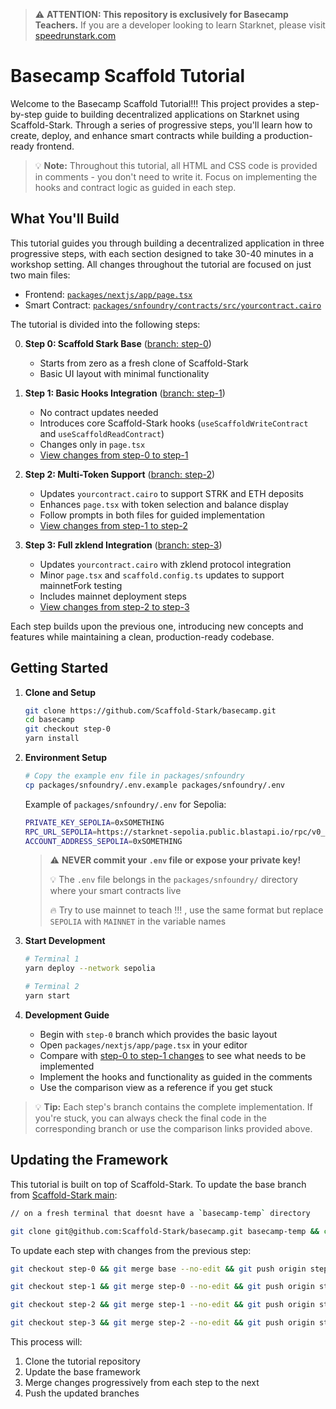 > ⚠️ **ATTENTION: This repository is exclusively for Basecamp Teachers.**
> If you are a developer looking to learn Starknet, please visit [speedrunstark.com](https://speedrunstark.com)

# Basecamp Scaffold Tutorial

Welcome to the Basecamp Scaffold Tutorial!!! This project provides a step-by-step guide to building decentralized applications on Starknet using Scaffold-Stark. Through a series of progressive steps, you'll learn how to create, deploy, and enhance smart contracts while building a production-ready frontend.

> 💡 **Note:** Throughout this tutorial, all HTML and CSS code is provided in comments - you don't need to write it. Focus on implementing the hooks and contract logic as guided in each step.

## What You'll Build

This tutorial guides you through building a decentralized application in three progressive steps, with each section designed to take 30-40 minutes in a workshop setting. All changes throughout the tutorial are focused on just two main files:
- Frontend: [`packages/nextjs/app/page.tsx`](https://github.com/Scaffold-Stark/basecamp/blob/base/packages/nextjs/app/page.tsx)
- Smart Contract: [`packages/snfoundry/contracts/src/yourcontract.cairo`](https://github.com/Scaffold-Stark/basecamp/blob/base/packages/snfoundry/contracts/src/yourcontract.cairo)

The tutorial is divided into the following steps:

0. **Step 0: Scaffold Stark Base** ([branch: step-0](https://github.com/Scaffold-Stark/basecamp/tree/step-0))
   - Starts from zero as a fresh clone of Scaffold-Stark
   - Basic UI layout with minimal functionality

1. **Step 1: Basic Hooks Integration** ([branch: step-1](https://github.com/Scaffold-Stark/basecamp/tree/step-1))
   - No contract updates needed
   - Introduces core Scaffold-Stark hooks (`useScaffoldWriteContract` and `useScaffoldReadContract`)
   - Changes only in `page.tsx`
   - [View changes from step-0 to step-1](https://github.com/Scaffold-Stark/basecamp/compare/step-0...step-1)

2. **Step 2: Multi-Token Support** ([branch: step-2](https://github.com/Scaffold-Stark/basecamp/tree/step-2))
   - Updates `yourcontract.cairo` to support STRK and ETH deposits
   - Enhances `page.tsx` with token selection and balance display
   - Follow prompts in both files for guided implementation
   - [View changes from step-1 to step-2](https://github.com/Scaffold-Stark/basecamp/compare/step-1...step-2)

3. **Step 3: Full zklend Integration** ([branch: step-3](https://github.com/Scaffold-Stark/basecamp/tree/step-3))
   - Updates `yourcontract.cairo` with zklend protocol integration
   - Minor `page.tsx` and `scaffold.config.ts` updates to support mainnetFork testing
   - Includes mainnet deployment steps
   - [View changes from step-2 to step-3](https://github.com/Scaffold-Stark/basecamp/compare/step-2...step-3)

Each step builds upon the previous one, introducing new concepts and features while maintaining a clean, production-ready codebase.



## Getting Started

1. **Clone and Setup**
   ```bash
   git clone https://github.com/Scaffold-Stark/basecamp.git
   cd basecamp
   git checkout step-0
   yarn install
   ```

2. **Environment Setup**
   ```bash
   # Copy the example env file in packages/snfoundry
   cp packages/snfoundry/.env.example packages/snfoundry/.env
   ```
   Example of `packages/snfoundry/.env` for Sepolia:
   ```bash
   PRIVATE_KEY_SEPOLIA=0xSOMETHING
   RPC_URL_SEPOLIA=https://starknet-sepolia.public.blastapi.io/rpc/v0_7
   ACCOUNT_ADDRESS_SEPOLIA=0xSOMETHING
   ```
   > ⚠️ **NEVER commit your `.env` file or expose your private key!**
   > 
   > 💡 The `.env` file belongs in the `packages/snfoundry/` directory where your smart contracts live
   >
   > 🔥 Try to use mainnet to teach !!! , use the same format but replace `SEPOLIA` with `MAINNET` in the variable names

3. **Start Development**
   ```bash
   # Terminal 1
   yarn deploy --network sepolia

   # Terminal 2
   yarn start
   ```

4. **Development Guide**
   - Begin with `step-0` branch which provides the basic layout
   - Open `packages/nextjs/app/page.tsx` in your editor
   - Compare with [step-0 to step-1 changes](https://github.com/Scaffold-Stark/basecamp/compare/step-0...step-1) to see what needs to be implemented
   - Implement the hooks and functionality as guided in the comments
   - Use the comparison view as a reference if you get stuck

> 💡 **Tip:** Each step's branch contains the complete implementation. If you're stuck, you can always check the final code in the corresponding branch or use the comparison links provided above.


## Updating the Framework

This tutorial is built on top of Scaffold-Stark. To update the base branch from [Scaffold-Stark main](https://github.com/Scaffold-Stark/scaffold-stark-2):

```bash
// on a fresh terminal that doesnt have a `basecamp-temp` directory

git clone git@github.com:Scaffold-Stark/basecamp.git basecamp-temp && cd basecamp-temp && git checkout base && mkdir temp_scaffold && cd temp_scaffold && git clone git@github.com:Scaffold-Stark/scaffold-stark-2.git . && rm -rf .git .github README.md && cp -r * ../ && cd .. && rm -rf temp_scaffold && git add . && git commit -m "Update framework to latest version" && git push origin base
```

To update each step with changes from the previous step:

```bash
git checkout step-0 && git merge base --no-edit && git push origin step-0
```

```bash
git checkout step-1 && git merge step-0 --no-edit && git push origin step-1
```

```bash
git checkout step-2 && git merge step-1 --no-edit && git push origin step-2
```

```bash
git checkout step-3 && git merge step-2 --no-edit && git push origin step-3
```

This process will:
1. Clone the tutorial repository
2. Update the base framework
3. Merge changes progressively from each step to the next
4. Push the updated branches